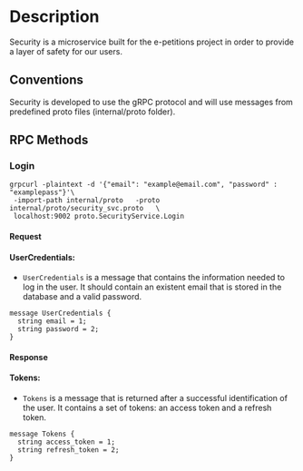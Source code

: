 # Description
Security is a microservice built for the e-petitions project in order to provide a layer of safety for our users.

## Conventions
Security is developed to use the gRPC protocol and will use messages from predefined proto files (internal/proto folder).

## RPC Methods
### Login
```shell
grpcurl -plaintext -d '{"email": "example@email.com", "password" : "examplepass"}'\
 -import-path internal/proto   -proto internal/proto/security_svc.proto   \
 localhost:9002 proto.SecurityService.Login
```
#### Request
#### UserCredentials:
- `UserCredentials` is a message that contains the information needed to log in the user. It should contain an existent email that is stored in the database and a valid password.
```grpc
message UserCredentials {
  string email = 1;
  string password = 2;
}
```
#### Response
#### Tokens:
- `Tokens` is a message that is returned after a successful identification of the user. It contains a set of tokens: an access token and a refresh token.
```grpc
message Tokens {
  string access_token = 1;
  string refresh_token = 2;
}
```
